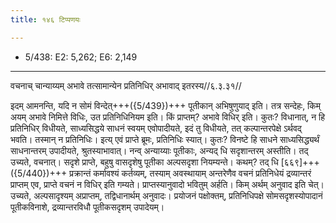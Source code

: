 ```yaml
---
title: १४६ टिप्पणयः

---
```

- 5/438: E2: 5,262; E6: 2,149

____________________________________________


वचनाच् चान्याय्यम् अभावे तत्सामान्येन प्रतिनिधिर् अभावाद् इतरस्य//६.३.३१//

इदम् आमनन्ति, यदि न सोमं विन्देत्+++({5/439})+++ पूतीकान् अभिषुणुयाद् इति। तत्र सन्देहः, किम् अयम् अभावे निमित्ते विधिः, उत प्रतिनिधिनियम इति। किं प्राप्तम्? अभावे विधिर् इति। कुतः? विधानात्, न हि प्रतिनिधिर् विधीयते, साध्यसिद्धये साधनं स्वयम् एवोपादीयते, इदं तु विधीयते, तत् कल्पान्तरपेक्षे ऽर्थवद् भवति। तस्मान् न प्रतिनिधिः।
इत्य् एवं प्राप्ते ब्रूमः, प्रतिनिधिः स्यात्। कुतः? विनष्टे हि साधने साध्यसिद्ध्यर्थं साधनान्तरम् उपादीयते, श्रुतस्याभावात्। नन्व् अन्याय्याः पूतीकाः, अन्यद् धि सदृशान्तरम् अस्तीति। तद् उच्यते, वचनात्। सदृशे प्राप्ते, बहुषु वासदृशेषु पूतीका अल्पसदृशा नियम्यन्ते। कथम्? तद् धि [६६९]+++({5/440})+++ प्रक्रान्तं कर्मावश्यं कर्तव्यम्, तस्याम् अवस्थायाम् अन्तरेणैव वचनं प्रतिनिधेयं द्रव्यान्तरं प्राप्तम् एव, प्राप्ते वचनं न विधिर् इति गम्यते। प्राप्तस्यानुवादो भवितुम् अर्हति। किम् अर्थम् अनुवाद इति चेत्। उच्यते, अल्पसादृश्यम् अप्राप्तम्, तद्विधानार्थम् अनुवादः। प्रयोजनं पक्षोक्तम्, प्रतिनिधिपक्षे सोमसदृशस्योपादानं पूतीकविनाशे, द्रव्यान्तरविधौ पूतीकसदृशम् उपादेयम्।